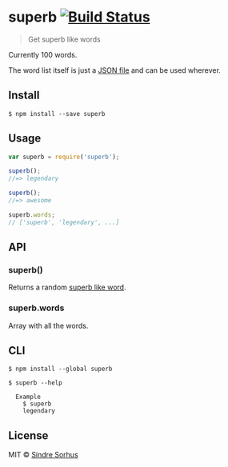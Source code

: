 # superb [![Build Status](https://travis-ci.org/sindresorhus/superb.svg?branch=master)](https://travis-ci.org/sindresorhus/superb)

> Get superb like words

Currently 100 words.

The word list itself is just a [JSON file](words.json) and can be used wherever.


## Install

```
$ npm install --save superb
```


## Usage

```js
var superb = require('superb');

superb();
//=> legendary

superb();
//=> awesome

superb.words;
// ['superb', 'legendary', ...]
```


## API

### superb()

Returns a random [superb like word](words.json).

### superb.words

Array with all the words.


## CLI

```
$ npm install --global superb
```

```
$ superb --help

  Example
    $ superb
    legendary
```


## License

MIT © [Sindre Sorhus](http://sindresorhus.com)
